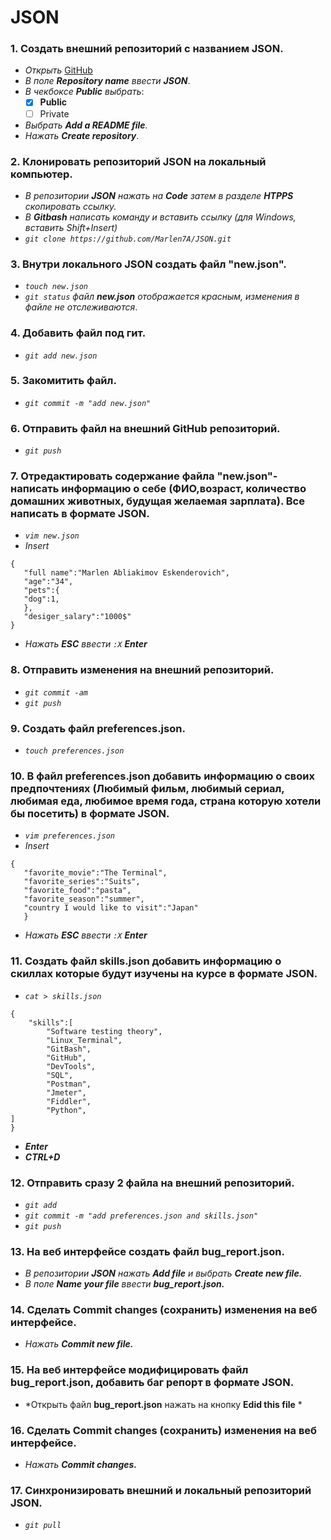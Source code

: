 # JSON 
 ### __1. Создать внешний репозиторий с названием JSON.__ 
 - *Открыть* [GitHub](https://github.com/new "Создание нового репозитория")  
 - *В поле __Repository name__ ввести __JSON__*.
 - *В чекбоксе __Public__ выбрать*:
    - [x] __Public__
    - [ ] Private
 -  *Выбрать __Add a README file__.*
 -  *Нажать __Create repository__*.
 ### __2. Клонировать репозиторий JSON на локальный компьютер.__ 
 - *В репозитории __JSON__ нажать на  __Code__ затем в разделе __HTPPS__ скопировать ссылку.*
 - *В __Gitbash__ написать команду и вставить ссылку (для Windows, вставить Shift+Insert)*
 - *`git clone https://github.com/Marlen7A/JSON.git`*
### __3. Внутри локального JSON создать файл "new.json".__ 
- *`touch new.json`*
- *`git status` файл __new.json__ отображается красным, изменения в файле не отслеживаются*.
### __4. Добавить файл под гит.__ 
- *`git add new.json`*
### __5. Закомитить файл.__ 
- *`git commit -m "add new.json"`*
### __6. Отправить файл на внешний GitHub репозиторий.__ 
- *`git push`*
### __7. Отредактировать содержание файла "new.json"-написать информацию о себе (ФИО,возраст, количество домашних животных, будущая желаемая зарплата). Все написать в формате JSON.__ 
- *`vim new.json`*
- *Insert*
 ```
 {	
	"full name":"Marlen Abliakimov Eskenderovich",
	"age":"34",
    "pets":{
	"dog":1,
	},
	"desiger_salary":"1000$"
 }
 ```
 - *Нажать __ESC__ ввести `:X`  __Enter__*
 ### __8. Отправить изменения на внешний репозиторий.__
- *`git commit -am`*
- *`git push`*
### __9. Создать файл preferences.json.__
- *`touch preferences.json`*
### __10. В файл preferences.json добавить информацию о своих предпочтениях (Любимый фильм, любимый сериал, любимая еда, любимое время года, страна которую хотели бы посетить) в формате JSON.__
- *`vim preferences.json`*
- *Insert*
 ```
 {
	"favorite_movie":"The Terminal",
	"favorite_series":"Suits",
	"favorite_food":"pasta",
	"favorite_season":"summer",
	"country I would like to visit":"Japan"
	}
```
 - *Нажать __ESC__ ввести `:X`  __Enter__*
### __11. Создать файл skills.json добавить информацию о скиллах которые будут изучены на курсе в формате JSON.__
- *`cat > skills.json`*
```
{
	"skills":[
		"Software testing theory",
		"Linux_Terminal",
		"GitBash",
		"GitHub",
		"DevTools",
		"SQL",
		"Postman",
		"Jmeter",
		"Fiddler",
		"Python",
]
}
```
- *__Enter__*
- *__CTRL+D__*
### __12. Отправить сразу 2 файла на внешний репозиторий.__
- *`git add`*
- *`git commit -m "add preferences.json and skills.json"`*
- *`git push`*
### __13. На веб интерфейсе создать файл bug_report.json.__
- *В репозитории __JSON__ нажать __Add file__ и выбрать __Create new file.__*
-  *В поле __Name your file__ ввести __bug_report.json.__*
### __14. Сделать Commit changes (сохранить) изменения на веб интерфейсе.__
-  *Нажать  __Commit new file.__*
### __15. На веб интерфейсе модифицировать файл bug_report.json, добавить баг репорт в формате JSON.__
- *Открыть файл __bug_report.json__ нажать на кнопку __Edid this file__ *



### __16. Сделать Commit changes (сохранить) изменения на веб интерфейсе.__
-  *Нажать  __Commit changes.__*
### __17. Синхронизировать внешний и локальный репозиторий JSON.__
- *`git pull`*
